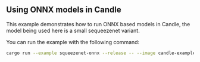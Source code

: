 ## Using ONNX models in Candle

This example demonstrates how to run ONNX based models in Candle, the model
being used here is a small sequeezenet variant.

You can run the example with the following command:

```bash
cargo run --example squeezenet-onnx --release -- --image candle-examples/examples/yolo-v8/assets/bike.jpg
```
